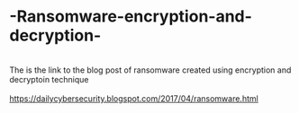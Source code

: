 # -Ransomware-encryption-and-decryption-

<br>The is the link to the blog post of ransomware created using encryption and decryptoin technique</br>
<br>https://dailycybersecurity.blogspot.com/2017/04/ransomware.html</br>
